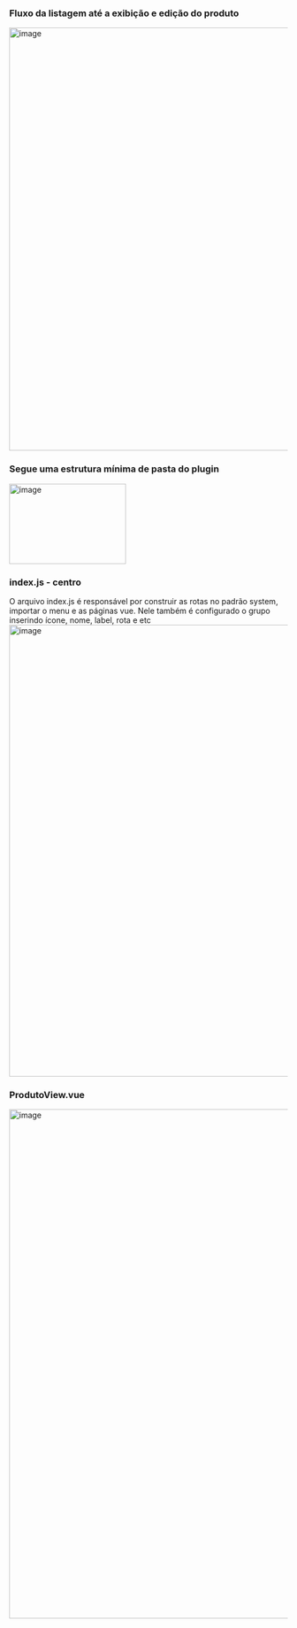 ### Fluxo da listagem até a exibição e edição do produto
<img width="1246" height="765" alt="image" src="https://github.com/user-attachments/assets/0c3e89b1-f0e6-4436-84f9-7f93feff5043" />


### Segue uma estrutura mínima de pasta do plugin
<img width="211" height="145" alt="image" src="https://github.com/user-attachments/assets/94ea596d-4b0f-4d94-93b3-9ddd3c56c8ab" /> <br>

### index.js - centro
O arquivo index.js é responsável por construir as rotas no padrão system, importar o menu e as páginas vue. Nele também é configurado o grupo
inserindo ícone, nome, label, rota e etc
<img width="717" height="817" alt="image" src="https://github.com/user-attachments/assets/d5ca33c1-8f8a-472f-a817-63be7d87fb22" />

### ProdutoView.vue
<img width="1075" height="921" alt="image" src="https://github.com/user-attachments/assets/2504ad26-12da-439d-ad35-8cc45c7da586" />


